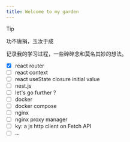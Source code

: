```yaml
---
title: Welcome to my garden
---
```


> [!tip]
> 功不唐捐，玉汝于成

记录我的学习过程，一些碎碎念和莫名其妙的想法。

- [x] react router
- [ ] react context
- [ ] react useState closure initial value
- [ ] nest.js
- [ ] let's go further ?
- [ ] docker
- [ ] docker compose
- [ ] nginx
- [ ] nginx proxy manager
- [ ] ky: a js http client on Fetch API
- [ ] ...
